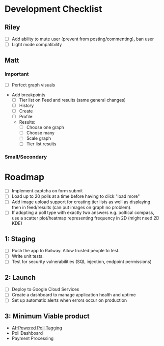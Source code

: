 # Development Checklist

## Riley

- [ ] Add ability to mute user (prevent from posting/commenting), ban user
- [ ] Light mode compatibility

## Matt

### Important

- [ ] Perfect graph visuals
- Add breakpoints
  - [ ] Tier list on Feed and results (same general changes)
  - [ ] History
  - [ ] Create
  - [ ] Profile
  - Results:
    - [ ] Choose one graph
    - [ ] Choose many
    - [ ] Scale graph
    - [ ] Tier list results

### Small/Secondary

# Roadmap

- [ ] Implement captcha on form submit
- [ ] Load up to 20 polls at a time before having to click "load more"
- [ ] Add image upload support for creating tier lists as well as displaying then in feed/results (can put images on graph no problem).
- [ ] If adopting a poll type with exactly two answers e.g. poltical compass, use a scatter plot/heatmap representing frequency in 2D (might need 2D KDE)

## 1: Staging

- [ ] Push the app to Railway. Allow trusted people to test.
- [ ] Write unit tests.
- [ ] Test for security vulnerabilities (SQL injection, endpoint permissions)

## 2: Launch

- [ ] Deploy to Google Cloud Services
- [ ] Create a dashboard to manage application health and uptime
- [ ] Set up automatic alerts when errors occur on production

## 3: Minimum Viable product

- [AI-Powered Poll Tagging](https://docs.google.com/document/d/1knJN9BY2EJ27TZhUlEIYxNZZmU6g-eYaLxmL75ShN_U/edit?usp=drive_link)
- Poll Dashboard
- Payment Processing
